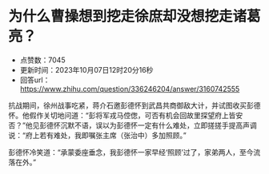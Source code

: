 # 为什么曹操想到挖走徐庶却没想挖走诸葛亮？
- 点赞数：7045
- 更新时间：2023年10月07日12时20分16秒
- 回答url：https://www.zhihu.com/question/336246204/answer/3160742555
<body>
 <p data-pid="O4cC5pSx">抗战期间，徐州战事吃紧，蒋介石邀彭德怀到武昌共商御敌大计，并试图收买彭德怀。他假作关切地问道：“彭将军戎马倥偬，可否有机会回故里探望府上皆安否？”他见彭德怀沉默不语，误以为彭德怀一定有什么难处，立即搓搓手提高声调说：“府上若有难处，我即嘱张主席（张治中）多加照顾。”　</p>
 <p data-pid="ZTPlFkOQ">彭德怀冷笑道：“承蒙委座垂念，我彭德怀一家早经‘照顾’过了，家弟两人，至今流落在外。”</p>
</body>